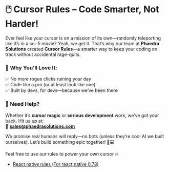# 🖱️ Cursor Rules – Code Smarter, Not Harder!  

Ever feel like your cursor is on a mission of its own—randomly teleporting like it’s in a sci-fi movie? Yeah, we get it. That’s why our team at **Phaedra Solutions** created **Cursor Rules**—a smarter way to keep your coding on track without accidental rage-quits.  

### 🚀 Why You’ll Love It:  
✅ No more rogue clicks ruining your day  
✅ Code like a pro (or at least look like one)  
✅ Built by devs, for devs—because we’ve been there  

### 🤝 Need Help?  
Whether it’s **cursor magic** or **serious development** work, we’ve got your back. Hit us up at:  
📧 **[sales@phaedrasolutions.com](mailto:sales@phaedrasolutions.com)**  

We promise real humans will reply—no bots (unless they’re cool AI we built ourselves). Let’s build something epic together! 🚀💻  

Feel free to use our rules to power your own cursor 🔥
- [React native rules (For react native 0.78)](./react-native-rules.md)
